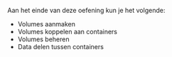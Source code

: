Aan het einde van deze oefening kun je het volgende:

* Volumes aanmaken
* Volumes koppelen aan containers
* Volumes beheren
* Data delen tussen containers